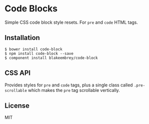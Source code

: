 # Code Blocks

Simple CSS code block style resets. For `pre` and `code` HTML tags.

## Installation

```
$ bower install code-block
$ npm install code-block --save
$ component install blakeembrey/code-block
```

## CSS API

Provides styles for `pre` and `code` tags, plus a single class called `.pre-scrollable` which makes the `pre` tag scrollable vertically.

## License

MIT
